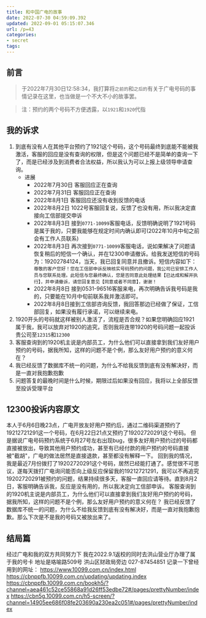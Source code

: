 ```yaml
---
title: 和中国广电的故事
date: 2022-07-30 04:59:09.392
updated: 2022-09-01 05:15:07.346
url: /p=43
categories: 
- secret
tags: 
---
```


## 前言
> 于2022年7月30日12:58:34，我打算将`之前的`和`之后的`有关于广电号码的事情记录在这里，也当做是一个不大不小的故事罢。

> 注：预约的两个号码不方便透露，以`1921`和`1920`代指

## 我的诉求
1. 到底有没有人在其他平台预约了1921这个号码，这个号码最终到底能不能被我激活，客服的回应是没有查询的权限，但是这个问题已经不是简单的查询一下了，而是已经涉及到消费者合法权益，所以我认为可以上报上级领导申请查询。
	- 进展
		- 2022年7月30日 客服回应正在查询
		- 2022年7月31日 客服回应正在查询
		- 2022年8月1日 客服回应还没有收到反馈的电话
		- 2022年8月2日 1022号客服回复说，反馈了也没有用，所以我决定直接向工信部提交申诉
		- 2022年8月3日 接到`0771-10099`客服电话，反馈明确说明了1921号码是属于我的，只要我能够在规定时间内确认即可(2022年10月中旬之前 会有工作人员联系)
		- 2022年8月3日 再次接到`0771-10099`客服电话，说如果解决了问题请恢复稍后的短信一个确认，并在12300申请撤诉。给我发送短信的号码为：19202784124，当天，我已回复同意并且撤诉。短信内容如下：`尊敬的客户您好！您在工信部申诉反映核实号码预约的问题，我公司已安排工作人员与您联系处理。此短信与您最终确认，您是否同意此处理结果【已达成和解并执行】，并申请撤诉，请您回复意见【同意或者不同意】，谢谢！`
		- 2022年8月8日 接到0531-96516客服来电，再次明确告诉我号码是我的，只要能在10月中旬前联系我并激活即可。
		- 2022年8月8日接到工信部咨询反馈，我回答那边已经做了保证，工信部回复，如果没有履行承诺，可以继续来电。
2. 1920开头的号码就这样被别人激活了，流程是否合规？如果您明确回应1921属于我，我可以放弃对1920的追究，否则我将连带1920的号码问题一起投诉贵公司至`12315`和`12300`
3. 客服查询到的1920机主说是内部员工，为什么他们可以直接拿到我们友好用户预约的号码，据我所知，这样的问题不是个例，那么友好用户预约的意义何在？
4. 我已经反馈了数据库不统一的问题，为什么不给我反馈到底有没有解决好，而是一直对我抱歉抱歉
5. 问题答复的最晚时间是什么时候，期限过后如果没有回应，我将以上全部反馈至投诉受理平台

## 12300投诉内容原文
本人于6月6日晚23点，广电开放友好用户预约后，通过二维码渠道预约了19212721291这一个号码，在6月22日21点又预约了19202720291这个号码。
但是据说广电号码预约系统于6月27号左右出现bug，很多友好用户预约过的号码都直接被放出，导致其他用户预约成功，甚至有已经付款的用户预约的号码直接被"截胡"，广电的做法居然是直接退款，甚至都没有解释一下。
回到我的情况，我是最近7月份拨打了19202720291这个号码，居然已经能打通了。感觉很不可思议，遂每天拨打广电询问能否向上级反应保留我的19212721291，我可以不再追究19202720291被预约的问题，结果持续很多天，客服一直回应请等待。直到8月2日，客服明确告诉我，反应是没有用的，所以我决定向工信部申诉。
客服查询到的1920机主说是内部员工，为什么他们可以直接拿到我们友好用户预约的号码，据我所知，这样的问题不是个例，那么友好用户预约的意义何在？
我已经反馈了数据库不统一的问题，为什么不给我反馈到底有没有解决好，而是一直对我抱歉抱歉。那么下次是不是我的号码又被放出来了。

## 结局篇
经过广电和我的双方共同努力下
我在2022.9.1返校的同时去洪山营业厅办理了属于我的号卡
地址是珞喻路509号 洪山区财政局旁边 027-87454851
记录一下曾经用到的网址：
https://www.10099.com.cn/index.html
https://cbnppfb.10099.com.cn/updating/updating.index
https://cbnppfb.10099.com.cn/bookh5/?channel=aea461c52ce55868a91d26ff53edbe72#/pages/prettyNumber/index
https://cbn5g.10099.com.cn/h5-screen/?channel=14905ee686f08fe203690a230ea2c051#/pages/prettyNumber/index
